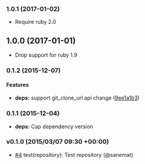 ### 1.0.1 (2017-01-02)

* Require ruby 2.0


## 1.0.0 (2017-01-01)

* Drop support for ruby 1.9


### 0.1.2 (2015-12-07)


#### Features

* **deps:** support git_clone_url api change ([9ee1a1b3](https://github.com/packsaddle/ruby-pull_request-create/commit/9ee1a1b3842a6885b6dd46225eec780a199bb837))


### 0.1.1 (2015-12-04)

* **deps:** Cap dependency version


### v0.1.0 (2015/03/07 09:30 +00:00)
- [#4](https://github.com/packsaddle/ruby-pull_request-create/pull/4) test(repository): Test repository (@sanemat)
